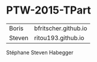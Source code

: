 # PTW-2015-TPart

|         |       |
| ------- | ----- |
| Boris  |  bfritscher.github.io      |
| Steven | ritou193.github.io |
Stéphane
Steven Habegger
